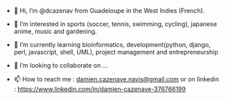 - 👋 Hi, I’m @dcazenav from Guadeloupe in the West Indies (French).
- 👀 I’m interested in sports (soccer, tennis, swimming, cycling), japanese anime, music and gardening.
- 🌱 I’m currently learning bioinformatics, development(python, django, perl, javascript, shell, UML), project management and entrepreneurship


- 💞️ I’m looking to collaborate on ...
- 📫 How to reach me : damien.cazenave.navis@gmail.com or on linkedin : https://www.linkedin.com/in/damien-cazenave-376766199

<!---
dcazenav/dcazenav is a ✨ special ✨ repository because its `README.md` (this file) appears on your GitHub profile.
You can click the Preview link to take a look at your changes.
--->
